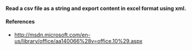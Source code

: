 #### Read a csv file as a string and export content in excel format using xml.

#### References
 * http://msdn.microsoft.com/en-us/library/office/aa140066%28v=office.10%29.aspx